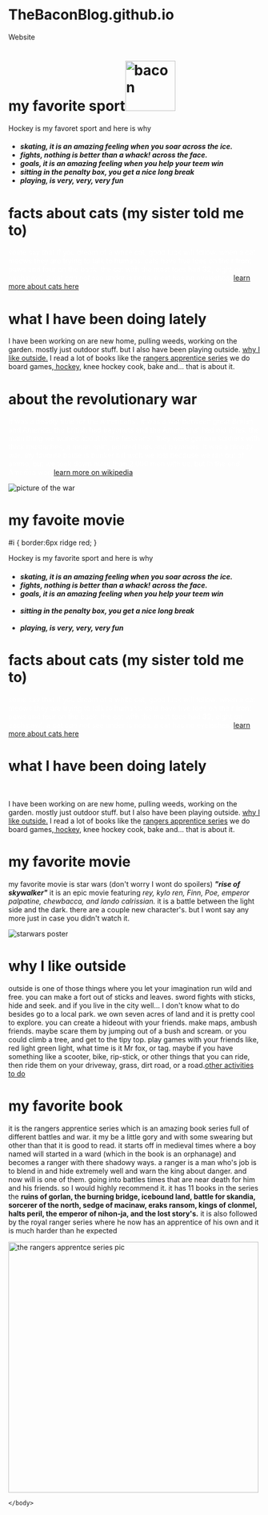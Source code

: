 # TheBaconBlog.github.io
Website
<title>Bacon Blog</title> 
<style>
  #all-about-cats {  
 color:white;
  } 

  #home {  
   color:white; 
  } 
#war {
  color:white;  
}  
#p {
  color:white;  

 
}
 #star-wars {   
 
     color:white;
 }  
#starwars {
   position:relative; 
    left:100px;

    border: 6px double red;
}  
p {  
color:white;
background:red;
 font-family:sans-serif;   
}   
 h1 {   
color:red;
 }   
    
 li {
  color:red;   
     
 }   

 
a:hover {
  background:rgb(245, 237, 239);  
}   
 #id {   
border:4px ridge red;
 }
    
</style>
    

    
    
</head>
<body>


<h1 id= "hockey">my favorite sport<img src= "https://image.flaticon.com/icons/png/512/590/590709.png" alt= "bacon" width=  "100"></h1>


 <div id= "p"><p>Hockey is my favoret sport and here is why</p><h5><ul><li><em>skating</em>, it is an amazing feeling when you soar across the ice.</li>
<li><em>fights</em>, nothing is better than a whack! across the face.</li>
<li><em>goals</em>, it is an amazing feeling when you help your teem win</li>   
<li><em>sitting in the penalty box</em>, you get a nice long break</li>  
<li><em>playing</em>, is very, very, very fun</li></ul></h5></div><h1>facts about cats (my sister told me to)</h1><p id="all-about-cats">some say that if you dream of a white cat, good luck will follow. when a cat meows they are trying to talk to humans. cats have five toes on their front paws and four on the back. the cat with the most toes had <strong>32,</strong> eight on each paw!. a cat<em> can not</em> see under is noes. a cat has no eyelashes.    <a href="https://www.purina.com/articles/cat/facts/10-fascinating-facts-about-cats">learn more about cats here</a></p><h1>what I have been doing lately</h1>  
<p id= "home">I have been working on are new home, pulling weeds, working on the garden. mostly just outdoor stuff. but I also have been playing outside. <a href="#outside">why I like outside.</a> I read a lot of books like the <a href= "#book">rangers apprentice series</a> we do board games,<a href= "#hockey"> hockey</a>, knee hockey cook, bake and... that is about it.</p> <h1>about the revolutionary war</h1><p id= "war">It was a deadly time for the Americans'. it was a war between great Britian and America. the british had  bayonets and the Americans' had old rifles. the main thing we woried about is the hessians'. they were german soldiers with thick mustaches, a mean spirt, pointed hats and bayonets. it was a bloody war. my favorite battle is bunker hill wich we lost because we ran out of ammo, but we took down more than 2,000 men with us. but in the end America won <a href= "https://en.wikipedia.org/wiki/American_revolutionary_war">learn more on wikipedia</a></p><img id= "i" src="https://upload.wikimedia.org/wikipedia/commons/2/2b/AmericanRevolutionaryWarMon.jpg" alt= " picture of the war" with= "100"> <h1>my favoite movie</h1>      


#i { border:6px ridge red; }
    <div id= "p"><p>Hockey is my favorite sport and here is why</p><h5><ul><li><em>skating</em>, it is an amazing feeling when you soar across the ice.</li>
    <li><em>fights</em>, nothing is better than a whack! across the face.</li>
    <li><em>goals</em>, it is an amazing feeling when you help your teem win</li>   
    <li><em>sitting in the penalty box</em>, you get a nice long break</li>  
    <li><em>playing</em>, is very, very, very fun</li></ul></h5></div><h1>facts about cats (my sister told me to)</h1><p id="all-about-cats">some say that if you dream of a white cat, good luck will follow. when a cat meows they are trying to talk to humans. cats have five toes on their front paws and four on the back. the cat with the most toes had <strong>32,</strong> eight on each paw!. a cat<em> can not</em> see under is noes. a cat has no eyelashes.    <a href="https://www.purina.com/articles/cat/facts/10-fascinating-facts-about-cats">learn more about cats here</a></p><h1>what I have been doing lately</h1>  
    <p id= "home">I have been working on are new home, pulling weeds, working on the garden. mostly just outdoor stuff. but I also have been playing outside. <a href="#outside">why I like outside.</a> I read a lot of books like the <a href= "#book">rangers apprentice series</a> we do board games,<a href= "#hockey"> hockey</a>, knee hockey cook, bake and... that is about it.</p><p id= "war"><h1>my favorite movie</h1>      
 <p id= "star-wars">my favorite movie is star wars (don't worry I wont do spoilers) <strong><em>"rise of skywalker"</em></strong> it is an epic movie featuring <em> rey, kylo ren, Finn, Poe, emperor palpatine, chewbacca, and lando calrissian.</em> it is a battle between the light side and the dark. there are a couple new character's. but I wont say any more just in case you didn't watch it.</p><img id= "starwars" src= "https://upload.wikimedia.org/wikipedia/en/a/af/Star_Wars_The_Rise_of_Skywalker_poster.jpg" alt= "starwars poster">  <h1 id="outside">why I like outside</h1> 
   <p>outside is one of those things where you let your imagination run wild and free. you can make a fort out of sticks and leaves. sword fights with sticks, hide and seek. and if you live in the city well... I don't know what to do besides go to a local park. we own seven acres of land and it is pretty cool to explore. you can create a hideout with your friends. make maps, ambush friends. maybe scare them by jumping out of a bush and scream. or you could climb a tree, and get to the tipy top. play games with your friends like, red light green light, what time is it Mr fox, or tag. maybe if you have something like a scooter, bike, rip-stick, or other things that you can ride, then ride them on your driveway, grass, dirt road, or a road.<a href="https://morningchores.com/fun-backyard-activities/">other activities to do</a> </p><h1 id= "book">my favorite book</h1>    
     <p>it is the rangers apprentice series which is an amazing book series full of different battles and war. it my be a little gory and with some swearing but other than that it is good to read. it starts off in medieval times where a boy named will started in a ward (which in the book is an orphanage) and becomes a ranger with there shadowy ways. a ranger is a man who's job is to blend in and hide extremely well and warn the king about danger. and now will is one of them. going into battles times that are near death for him and his friends. so I would highly recommend it. it has 11 books in the series the <strong>ruins of gorlan, the burning bridge, icebound land, battle for skandia, sorcerer of the north, sedge of macinaw,  eraks ransom, kings of clonmel, halts peril, the emperor of nihon-ja, and the lost story's.</strong> it is also followed by the royal ranger series where he now has an apprentice of his own and it is much harder than he expected</p>   
  <img src= "https://i.pinimg.com/600x315/ff/34/18/ff341819358c282090dd9551b3b02a62.jpg" alt= "the rangers apprentce series pic" width="500">      
    
        
        
    </body>
